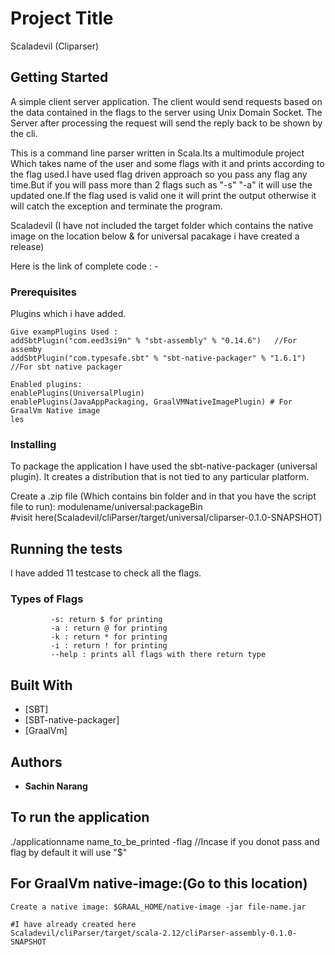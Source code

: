 # Project Title

Scaladevil (Cliparser)

## Getting Started
A simple client server application. The client would send requests based on the data contained in the flags to the server using Unix Domain Socket. The Server after processing the request will send the reply back to be shown by the cli. 

This is a command line parser written in Scala.Its a multimodule project Which takes name of the user and some flags with it and prints according to the flag used.I have used flag driven approach so you pass any flag any time.But if you will pass more than 2 flags such as "-s" "-a" it will use the updated one.If the flag used is valid one it will print the output otherwise it will catch the exception and terminate the program.

Scaladevil (I have not included the target folder which contains the native image on the location below & for universal pacakage i have created a release)

Here is the link of complete code : - 


### Prerequisites

Plugins which i have added.

```
Give exampPlugins Used :
addSbtPlugin("com.eed3si9n" % "sbt-assembly" % "0.14.6")   //For assemby
addSbtPlugin("com.typesafe.sbt" % "sbt-native-packager" % "1.6.1") //For sbt native packager

Enabled plugins:
enablePlugins(UniversalPlugin)
enablePlugins(JavaAppPackaging, GraalVMNativeImagePlugin) # For GraalVm Native image
les
```

### Installing

To package the application I have used the sbt-native-packager (universal plugin). It creates a distribution that is not tied to any particular platform.

Create a .zip file (Which contains bin folder and in that you have the script file to run):
modulename/universal:packageBin  
#visit here(Scaladevil/cliParser/target/universal/cliparser-0.1.0-SNAPSHOT) 


## Running the tests

I have added 11 testcase to check all the flags.

### Types of Flags

```
	     -s: return $ for printing
	     -a	: return @ for printing
	     -k	: return * for printing
	     -i	: return ! for printing
         --help : prints all flags with there return type
```

## Built With

* [SBT]
* [SBT-native-packager]
* [GraalVm]


## Authors

* **Sachin Narang**


## To run the application 
./applicationname name_to_be_printed -flag   //Incase if you donot pass and flag by default it will use "$"

## For GraalVm native-image:(Go to this location)
```
Create a native image: $GRAAL_HOME/native-image -jar file-name.jar

#I have already created here
Scaladevil/cliParser/target/scala-2.12/cliParser-assembly-0.1.0-SNAPSHOT
```
